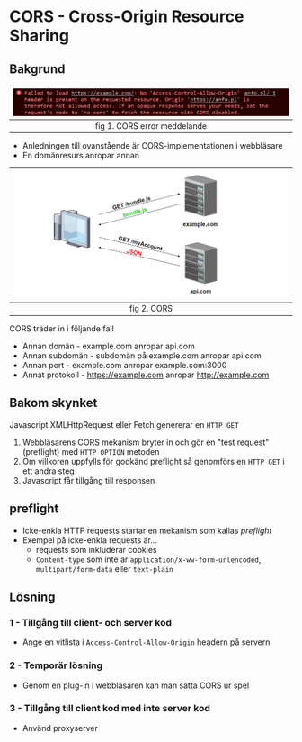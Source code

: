 # CORS - Cross-Origin Resource Sharing

## Bakgrund

| ![cors-fail.png](images/cors-fail.png) |
|:--:|
| fig 1. CORS error meddelande |

* Anledningen till ovanstående är CORS-implementationen i webbläsare
* En domänresurs anropar annan

| ![cors-fail2.png](images/cors-fail2.png) |
|:--:|
| fig 2. CORS |

CORS träder in i följande fall

* Annan domän - example.com anropar api.com
* Annan subdomän - subdomän på example.com anropar api.com
* Annan port - example.com anropar example.com:3000
* Annat protokoll - https://example.com anropar http://example.com

## Bakom skynket

Javascript XMLHttpRequest eller Fetch genererar en ```HTTP GET```

1. Webbläsarens CORS mekanism bryter in och gör en "test request" (preflight) med ```HTTP OPTION``` metoden
2. Om villkoren uppfylls för godkänd preflight så genomförs en ```HTTP GET``` i ett andra steg
3. Javascript får tillgång till responsen

## preflight

* Icke-enkla HTTP requests startar en mekanism som kallas *preflight*
* Exempel på icke-enkla requests är...
  * requests som inkluderar cookies
  * ```Content-type``` som inte är ```application/x-ww-form-urlencoded```, ```multipart/form-data``` eller ```text-plain```

## Lösning

### 1 - Tillgång till client- och server kod

* Ange en vitlista i ```Access-Control-Allow-Origin``` headern på servern

### 2 - Temporär lösning

* Genom en plug-in i webbläsaren kan man sätta CORS ur spel

### 3 - Tillgång till client kod med inte server kod

* Använd proxyserver
